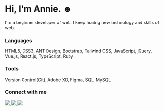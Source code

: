 ## <h1>Hi, I'm Annie. &#9787; </h1>
I'm a beginner developer of web.
I keep learing new technology and skills of web.

### Languages

HTML5, CSS3, ANT Design, Bootstrap, Tailwind CSS, 
JavaScript, jQuery, Vue.js, React.js, TypeScript, Ruby

### Tools

Version Control(Git), Adobe XD, Figma, SQL, MySQL


### Connect with me
<a href="https://gitlab.com/annielin28815" target="_blank">
      <img src="https://img.shields.io/badge/GitLab-F0E5DE?style=for-the-badge&logo=GitLab" />
</a>


<a href="https://medium.com/annielin28815" target="_blank">
      <img src="https://img.shields.io/badge/Medium-353848?style=for-the-badge&logo=Medium" />
</a>


<a href="https://annielin28815.github.io/" target="_blank">
      <img src="https://img.shields.io/badge/Blog-8db197?style=for-the-badge&logo=Personio" />
</a>
